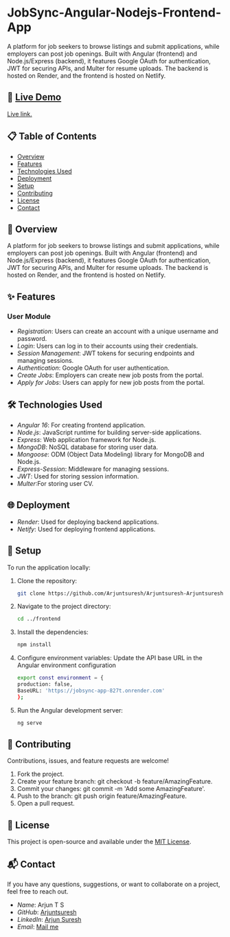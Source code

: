 # JobSync-Angular-Nodejs-Frontend-App

A platform for job seekers to browse listings and submit applications, while employers can post job openings. Built with Angular (frontend) and Node.js/Express (backend), it features Google OAuth for authentication, JWT for securing APIs, and Multer for resume uploads. The backend is hosted on Render, and the frontend is hosted on Netlify.
## 🚀 [Live Demo](#)

[Live link.](https://jobsyncapp.netlify.app)

## 📋 Table of Contents

- [Overview](#overview)
- [Features](#features)
- [Technologies Used](#technologies-used)
- [Deployment](#Deployment)
- [Setup](#setup)
- [Contributing](#contributing)
- [License](#license)
- [Contact](#contact)

## 📖 Overview

A platform for job seekers to browse listings and submit applications, while employers can post job openings. Built with Angular (frontend) and Node.js/Express (backend), it features Google OAuth for authentication, JWT for securing APIs, and Multer for resume uploads. The backend is hosted on Render, and the frontend is hosted on Netlify.
## ✨ Features

### User Module
- *Registration*: Users can create an account with a unique username and password.
- *Login*: Users can log in to their accounts using their credentials.
- *Session Management*: JWT tokens for securing endpoints and managing sessions.
- *Authentication*: Google OAuth for user authentication.
- *Create Jobs*: Employers can create new job posts from the portal.
- *Apply for Jobs*: Users can apply for new job posts from the portal.

## 🛠 Technologies Used

- *Angular 16*: For creating frontend application.
- *Node.js*: JavaScript runtime for building server-side applications.
- *Express*: Web application framework for Node.js.
- *MongoDB*: NoSQL database for storing user data.
- *Mongoose*: ODM (Object Data Modeling) library for MongoDB and Node.js.
- *Express-Session*: Middleware for managing sessions.
- *JWT*: Used for storing session information.
- *Multer*:For storing user CV.

  
## 🌐 Deployment
- *Render*: Used for deploying backend applications.
- *Netify*: Used for deploying frontend applications.


## 🔧 Setup

To run the application locally:

1. Clone the repository:
   ```bash
   git clone https://github.com/Arjuntsuresh/Arjuntsuresh-Arjuntsuresh-JobSync-Angular-Nodejs-Frontend-App.git
   
2. Navigate to the project directory:
   ```bash
   cd ../frontend

3. Install the dependencies:
   ```bash
   npm install

4. Configure environment variables:
   Update the API base URL in the Angular environment configuration
    ```bash
    export const environment = {
   production: false,
   BaseURL: 'https://jobsync-app-827t.onrender.com'
   };
    
5. Run the Angular development server:
   ```bash
   ng serve

## 🤝 Contributing

Contributions, issues, and feature requests are welcome!

1. Fork the project.
2. Create your feature branch: git checkout -b feature/AmazingFeature.
3. Commit your changes: git commit -m 'Add some AmazingFeature'.
4. Push to the branch: git push origin feature/AmazingFeature.
5. Open a pull request.

## 📄 License

This project is open-source and available under the [MIT License](LICENSE).

## 📬 Contact

If you have any questions, suggestions, or want to collaborate on a project, feel free to reach out.

- *Name*: Arjun T S
- *GitHub*: [Arjuntsuresh](https://github.com/Arjuntsuresh)
- *LinkedIn*: [Arjun Suresh](https://www.linkedin.com/in/arjun-t-suresh/)
- *Email*: [Mail me](mailto:arjuntsuresh2001@gmail.com)
